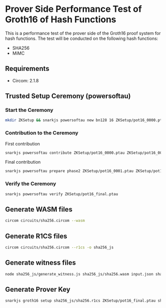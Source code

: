 # Prover Side Performance Test of Groth16 of Hash Functions

This is a performance test of the prover side of the Groth16 proof system for hash functions. The test will be conducted on the following hash functions:

- SHA256
- MiMC

## Requirements

- Circom: 2.1.8

## Trusted Setup Ceremony (powersoftau)

### Start the Ceremony

```bash
mkdir ZKSetup && snarkjs powersoftau new bn128 16 ZKSetup/pot16_0000.ptau -v
```

### Contribution to the Ceremony

First contribution

```bash
snarkjs powersoftau contribute ZKSetup/pot16_0000.ptau ZKSetup/pot16_0001.ptau --name="First contribution" -v
```

Final contribution

```bash
snarkjs powersoftau prepare phase2 ZKSetup/pot16_0001.ptau ZKSetup/pot16_final.ptau -v
```

### Verify the Ceremony

```bash
snarkjs powersoftau verify ZKSetup/pot16_final.ptau
```

## Generate WASM files

```bash
circom circuits/sha256.circom --wasm
```

## Generate R1CS files

```bash
circom circuits/sha256.circom --r1cs -o sha256_js
```

## Generate witness files

```bash
node sha256_js/generate_witness.js sha256_js/sha256.wasm input.json sha256_js/witness.wtns
```

## Generate Prover Key

```bash
snarkjs groth16 setup sha256_js/sha256.r1cs ZKSetup/pot16_final.ptau sha256_js/prover_key.zkey
```
